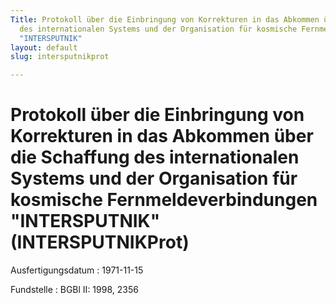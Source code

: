 ```yaml
---
Title: Protokoll über die Einbringung von Korrekturen in das Abkommen über die Schaffung
  des internationalen Systems und der Organisation für kosmische Fernmeldeverbindungen
  "INTERSPUTNIK"
layout: default
slug: intersputnikprot

---
```


# Protokoll über die Einbringung von Korrekturen in das Abkommen über die Schaffung des internationalen Systems und der Organisation für kosmische Fernmeldeverbindungen "INTERSPUTNIK" (INTERSPUTNIKProt)

Ausfertigungsdatum
:   1971-11-15

Fundstelle
:   BGBl II: 1998, 2356

